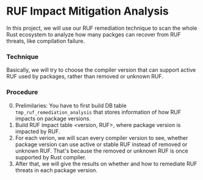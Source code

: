 # RUF Impact Mitigation Analysis

In this project, we will use our RUF remediation technique to scan the whole Rust ecosystem to analyze how many packges can recover from RUF threats, like compilation failure.

### Technique

Basically, we will try to choose the compiler version that can support active RUF used by packages, rather than removed or unknown RUF. 

### Procedure

0. Prelimilaries: You have to first build DB table `tmp_ruf_remediation_analysis` that stores information of how RUF impacts on package versions.
1. Build RUF impact table <version, RUF>, where package version is impacted by RUF.
2. For each verion, we will scan every compiler version to see, whether package version can use active or stable RUF instead of removed or unknown RUF. That's because the removed or unknown RUF is once supported by Rust compiler.
3. After that, we will give the results on whether and how to remediate RUF threats in each package version.